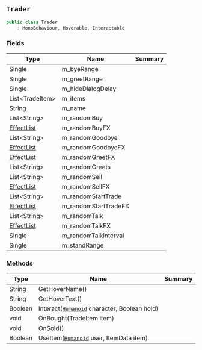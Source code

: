 ## `Trader`

```csharp
public class Trader
    : MonoBehaviour, Hoverable, Interactable

```

### Fields

| Type | Name | Summary | 
| --- | --- | --- | 
| Single | m_byeRange |  | 
| Single | m_greetRange |  | 
| Single | m_hideDialogDelay |  | 
| List&lt;TradeItem&gt; | m_items |  | 
| String | m_name |  | 
| List&lt;String&gt; | m_randomBuy |  | 
| [EffectList](./EffectList.md) | m_randomBuyFX |  | 
| List&lt;String&gt; | m_randomGoodbye |  | 
| [EffectList](./EffectList.md) | m_randomGoodbyeFX |  | 
| [EffectList](./EffectList.md) | m_randomGreetFX |  | 
| List&lt;String&gt; | m_randomGreets |  | 
| List&lt;String&gt; | m_randomSell |  | 
| [EffectList](./EffectList.md) | m_randomSellFX |  | 
| List&lt;String&gt; | m_randomStartTrade |  | 
| [EffectList](./EffectList.md) | m_randomStartTradeFX |  | 
| List&lt;String&gt; | m_randomTalk |  | 
| [EffectList](./EffectList.md) | m_randomTalkFX |  | 
| Single | m_randomTalkInterval |  | 
| Single | m_standRange |  | 


### Methods

| Type | Name | Summary | 
| --- | --- | --- | 
| String | GetHoverName() |  | 
| String | GetHoverText() |  | 
| Boolean | Interact([`Humanoid`](./Humanoid.md) character, Boolean hold) |  | 
| void | OnBought(TradeItem item) |  | 
| void | OnSold() |  | 
| Boolean | UseItem([`Humanoid`](./Humanoid.md) user, ItemData item) |  | 


